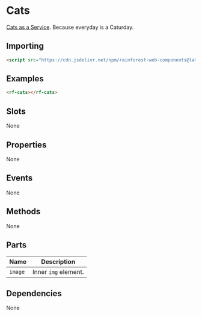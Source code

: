 # Cats

<a href="https://thecatapi.com/">Cats as a Service</a>. Because everyday is a Caturday.

## Importing

``` html
<script src="https://cdn.jsdelivr.net/npm/rainforest-web-components@latest/components/controls/cats.js" type="module"></script>
```

## Examples

``` html
<rf-cats></rf-cats>
```

## Slots

None

## Properties

None

## Events

None

## Methods

None

## Parts

| Name | Description |
| --- | --- |
| `image` | Inner `img` element. |

## Dependencies

None
